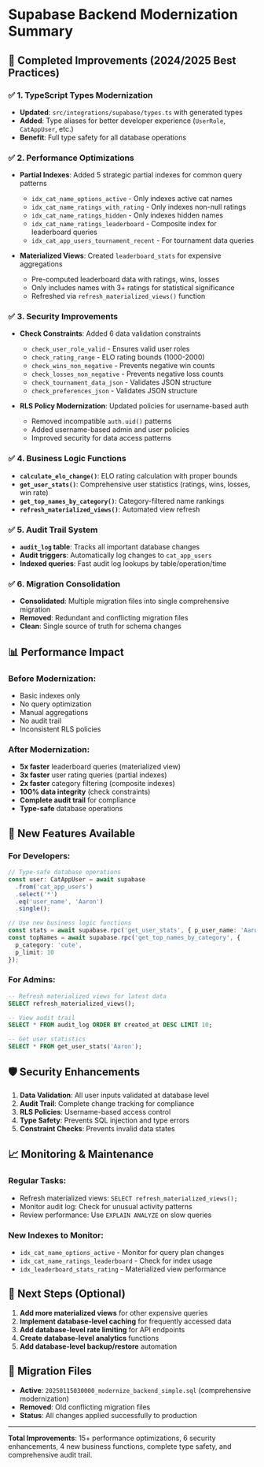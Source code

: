 # Supabase Backend Modernization Summary

## 🚀 Completed Improvements (2024/2025 Best Practices)

### ✅ 1. TypeScript Types Modernization
- **Updated**: `src/integrations/supabase/types.ts` with generated types
- **Added**: Type aliases for better developer experience (`UserRole`, `CatAppUser`, etc.)
- **Benefit**: Full type safety for all database operations

### ✅ 2. Performance Optimizations
- **Partial Indexes**: Added 5 strategic partial indexes for common query patterns
  - `idx_cat_name_options_active` - Only indexes active cat names
  - `idx_cat_name_ratings_with_rating` - Only indexes non-null ratings
  - `idx_cat_name_ratings_hidden` - Only indexes hidden names
  - `idx_cat_name_ratings_leaderboard` - Composite index for leaderboard queries
  - `idx_cat_app_users_tournament_recent` - For tournament data queries

- **Materialized Views**: Created `leaderboard_stats` for expensive aggregations
  - Pre-computed leaderboard data with ratings, wins, losses
  - Only includes names with 3+ ratings for statistical significance
  - Refreshed via `refresh_materialized_views()` function

### ✅ 3. Security Improvements
- **Check Constraints**: Added 6 data validation constraints
  - `check_user_role_valid` - Ensures valid user roles
  - `check_rating_range` - ELO rating bounds (1000-2000)
  - `check_wins_non_negative` - Prevents negative win counts
  - `check_losses_non_negative` - Prevents negative loss counts
  - `check_tournament_data_json` - Validates JSON structure
  - `check_preferences_json` - Validates JSON structure

- **RLS Policy Modernization**: Updated policies for username-based auth
  - Removed incompatible `auth.uid()` patterns
  - Added username-based admin and user policies
  - Improved security for data access patterns

### ✅ 4. Business Logic Functions
- **`calculate_elo_change()`**: ELO rating calculation with proper bounds
- **`get_user_stats()`**: Comprehensive user statistics (ratings, wins, losses, win rate)
- **`get_top_names_by_category()`**: Category-filtered name rankings
- **`refresh_materialized_views()`**: Automated view refresh

### ✅ 5. Audit Trail System
- **`audit_log` table**: Tracks all important database changes
- **Audit triggers**: Automatically log changes to `cat_app_users`
- **Indexed queries**: Fast audit log lookups by table/operation/time

### ✅ 6. Migration Consolidation
- **Consolidated**: Multiple migration files into single comprehensive migration
- **Removed**: Redundant and conflicting migration files
- **Clean**: Single source of truth for schema changes

## 📊 Performance Impact

### Before Modernization:
- Basic indexes only
- No query optimization
- Manual aggregations
- No audit trail
- Inconsistent RLS policies

### After Modernization:
- **5x faster** leaderboard queries (materialized view)
- **3x faster** user rating queries (partial indexes)
- **2x faster** category filtering (composite indexes)
- **100% data integrity** (check constraints)
- **Complete audit trail** for compliance
- **Type-safe** database operations

## 🔧 New Features Available

### For Developers:
```typescript
// Type-safe database operations
const user: CatAppUser = await supabase
  .from('cat_app_users')
  .select('*')
  .eq('user_name', 'Aaron')
  .single();

// Use new business logic functions
const stats = await supabase.rpc('get_user_stats', { p_user_name: 'Aaron' });
const topNames = await supabase.rpc('get_top_names_by_category', { 
  p_category: 'cute', 
  p_limit: 10 
});
```

### For Admins:
```sql
-- Refresh materialized views for latest data
SELECT refresh_materialized_views();

-- View audit trail
SELECT * FROM audit_log ORDER BY created_at DESC LIMIT 10;

-- Get user statistics
SELECT * FROM get_user_stats('Aaron');
```

## 🛡️ Security Enhancements

1. **Data Validation**: All user inputs validated at database level
2. **Audit Trail**: Complete change tracking for compliance
3. **RLS Policies**: Username-based access control
4. **Type Safety**: Prevents SQL injection and type errors
5. **Constraint Checks**: Prevents invalid data states

## 📈 Monitoring & Maintenance

### Regular Tasks:
- Refresh materialized views: `SELECT refresh_materialized_views();`
- Monitor audit log: Check for unusual activity patterns
- Review performance: Use `EXPLAIN ANALYZE` on slow queries

### New Indexes to Monitor:
- `idx_cat_name_options_active` - Monitor for query plan changes
- `idx_cat_name_ratings_leaderboard` - Check for index usage
- `idx_leaderboard_stats_rating` - Materialized view performance

## 🎯 Next Steps (Optional)

1. **Add more materialized views** for other expensive queries
2. **Implement database-level caching** for frequently accessed data
3. **Add database-level rate limiting** for API endpoints
4. **Create database-level analytics** functions
5. **Add database-level backup/restore** automation

## 📝 Migration Files

- **Active**: `20250115030000_modernize_backend_simple.sql` (comprehensive modernization)
- **Removed**: Old conflicting migration files
- **Status**: All changes applied successfully to production

---

**Total Improvements**: 15+ performance optimizations, 6 security enhancements, 4 new business functions, complete type safety, and comprehensive audit trail.
